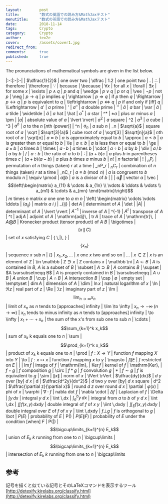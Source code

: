 ```yaml
---
layout:        post
title:         "数式の英語での読み方&MathJaxテスト"
menutitle:     "数式の英語での読み方&MathJaxテスト"
date:          2018-11-14
tags:          Crypto
category:      Crypto
author:        tex2e
cover:         /assets/cover1.jpg
redirect_from:
comments:      true
published:     true
---
```


The pronunciations of mathematical symbols are given in the list below.

|:-:|:-|:-|
| $\dfrac{1}{2}$ | one over two | \\dfrac
| $1.2$ | one point two | .
| $\therefore$ | therefore | \\therefore
| $\because$ | because | \\because
| $\forall x$ | for all $x$ | \\forall
| $\exists x$ | for some $x$ | \\exists
| $p \wedge q$ | $p$ and $q$ | \\wedge
| $p \vee q$ | $p$ or $q$ | \\vee
| $\neg p$ | not $p$ | \\neg
| $p \rightarrow q$ | $p$ implies $q$ | \\rightarrow
| $p \Rightarrow q$ | if $p$ then $q$ | \\Rightarrow
| $p \leftrightarrow q$ | $p$ is equivalent to $q$ | \\leftrightarrow
| $p \Leftrightarrow q$ | $p$ if and only if \[iff] $q$ | \\Leftrightarrow
| $a'$ | $a$ prime | '
| $a''$ | $a$ double prime | ''
| $\bar{a}$ | $a$ bar | \\var
| $\widetilde{a}$ | $a$ tilde | \\widetilde
| $\hat{a}$ | $a$ hat | \\hat
| $a^*$ | $a$ star | ^*
| $\pm a$ | plus or minus $a$ | \\pm
| $\lvert a\rvert$ | absolute value of $a$ | \\lvert \\rvert
| $a^2$ | $a$ square | ^2
| $a^3$ | $a$ cube | ^3
| $a^n$ | $a$ to the $n$ \[$n$th (power)] | ^n
| $a_n$ | $a$ sub $n$ | \_n
| $\sqrt{a}$ | square root of $a$ | \\sqrt
| $\sqrt[3]{a}$ | cube root of $a$ | \\sqrt\[3]
| $\sqrt[n]{a}$ | $n$th root of $a$ | \\sqrt\[n]
| $a \approx b$ | $a$ is approximately equal to $b$ | \\approx
| $a \le b$ | $a$ is greater then or equal to $b$ | \\le
| $a \ge b$ | $a$ is less then or equal to $b$ | \\ge
| $a \times b$ | $a$ times $b$ | \\times
| $a \cdot b$ | $a$ times $b$ | \\cdot
| $a \div b$ | $a$ by $b$ | \\div
| $a \,/\, b$ | $a$ by $b$ | /
| $a:b$ | the ratio of $a$ to $b$ | :
| $(a + b)c$ | $a$ plus $b$ in parentheses times $c$
| $(a + b)(a - b)$ | $a$ plus $b$ times $a$ minus $b$
| $n!$ | $n$ factorial | !
| $_nP_r$ | permutation of $n$ things (taken) $r$ at a time | \_nP\_r
| $_nC_r$ | combination of $n$ things (taken) $r$ at a time | \_nC\_r
| $a \equiv b \pmod{n}$ | $a$ is congruent to $b$ modulo $n$ | \\equiv \\pmod
| $a\|b$ | $a$ is a divisor of $b$ | \|
| $\vec{a}$ | vector $a$ | \\vec
| $$\left(\begin{matrix} a_{11} & \cdots & a_{1n} \\ \vdots & \ddots & \vdots \\ a_{m1} & \cdots & a_{mn} \end{matrix}\right)$$ | $m$ times $n$ matrix $a$ one one to $a$ $m$ $n$ | \\left( \\begin{matrix} \\cdots \\vdots \\ddots
| $\left( a_{ij} \right)$ | matrix $a$ $i$ $j$ | \_{ij}
| $\det A$ | determinant of $A$ | \\det
| $\lvert A\rvert$ | determinant of $A$ | \\lvert \\rvert
| $A^{-1}$ | inverse of $A$ | ^{-1}
| $A^t$ | transpose of $A$ | ^t
| $\mathrm{adj}\, A$ | adjoint of $A$ | \\mathrm{adj}\\,
| $\mathrm{tr}\, A$ | trace of $A$ | \\mathrm{tr}\\,
| $A \bigotimes B$ | Kronecker product (tensor product) of $A$ $B$ | \\bigotimes
| $$\{x\,\|\,C\}$$ | set of $x$ satisfying $C$ | { \\,\|\\, }
| $$\{x_n\}$$ | sequence $x$ sub $n$ | {}
| $x_1, x_2, ...$ | $x$ one $x$ two and so on | ...
| $x \in \mathbb{Z}$ | $x$ is an element of $\mathbb{Z}$ | \\in \\mathbb
| $\mathbb{Z} \ni x$ | $\mathbb{Z}$ contains $x$ | \\mathbb \\ni
| $A \subset B$ | $A$ is contained in $B$, $A$ is a subset of $B$ | \\subset
| $A \supset B$ | $A$ contains $B$ | \\supset
| $A \varsubsetneqq B$ | $A$ is properly contained in $B$ | \\varsubsetneqq
| $A \cup B$ | $A$ union $B$ | \\cup
| $A \cap B$ | $A$ intersection $B$ | \\cap
| $\emptyset$ | empty set | \\emptyset
| $\dim A$ | dimension of $A$ | \\dim
| $\ln x$ | natural logarithm of $x$ | \\ln
| $\Re z$ | real part of $z$ | \\Re
| $\Im z$ | imaginary part of $z$ | \\Im
| $$\lim_{n\to\infty} x_n$$ | limit of $x_n$ as $n$ tends to \[approaches] infinity | \\lim \\to \\infty
| $x_n \to -\infty \;(n\to\infty)$ | $x_n$ tends to minus infinity as $n$ tends to \[approaches] infinity | \\to \\infty
| $x_1 + \cdots + x_n$ | the sum of the x's from sub one to sub $n$ | \\cdots
| $$\sum_{k=1}^k x_k$$ | sum of $x_k$ k equals one to $n$ | \\sum
| $$\prod_{k=1}^k x_k$$ | product of $x_k$ k equals one to $n$ | \\prod
| $f: X \to Y$ | function $f$ mapping $X$ into $Y$ | \\to
| $f: x \mapsto x$ | function $f$ mapping $x$ to $y$ | \\mapsto
| $f \| E$ | $f$ restricted on $E$ | \|
| $\mathrm{Im}\,f$ | image of $f$ | \\mathrm{Im}\,
| $\mathrm{Ker}\,f$ | kernel of $f$ | \\mathrm{Ker}\,
| $f \circ g$ | $f$ composition $g$ | \\circ
| $f * g$ | $f$ convolution $g$ | *
| $f \sim g$ | $f$ is equivalent to $g$ | \\sim
| $\lVert x\rVert$ | norm of $x$ | \\lVert \\rVert
| $\dfrac{dy}{dx}$ | $d$ $y$ over \[by] $d$ $x$ | d
| $\dfrac{d^2y}{dx^2}$ | $d$ two $y$ over \[by] $d$ $x$ square | d^2
| $\dfrac{\partial z}{\partial x}$ | round $d$ $z$ over round $d$ $x$ | \\partial
| $\varphi(x)$ | phi of $x$ | \\varphi
| $\nabla \cdot f$ | nabla dot $f$ | \\nabla \\cdot
| $\Delta f$ | Laplacian of $f$ | \\Delta
| $\int y \,dx$ | integral $y$ $d$ $x$ | \\int \\,dx
| $\int_a^b y \,dx$ | integral from $a$ to $b$ of $y$ $d$ $x$ | \\int \\,dx
| $\iint f(x,y) \,dxdy$ | double integral of $f$ of $x$ $y$ | \\iint \\,dxdy
| $\iint_E f(x,y) \,dxdy$ | double integral over $E$ of $f$ of $x$ $y$ | \\iint \\,dxdy
| $f \bot g$ | $f$ is orthogonal to $g$ | \\bot
| $P(E)$ | probability of $E$ | P()
| $P(E\|F)$ | probability of $E$ under the condition \[when] $F$ | P(\|)
| $$\bigcup\limits_{k=1}^{n} E_k$$ | union of $E_k$ $k$ running from one to $n$ | \\bigcup\\limits
| $$\bigcap\limits_{k=1}^{n} E_k$$ | intersection of $E_k$ $k$ running from one to $n$ | \\bigcap\\limits


## 参考

記号を描くと似ている記号とそのLaTeXコマンドを表示するツール
[http://detexify.kirelabs.org/classify.html](http://detexify.kirelabs.org/classify.html)
